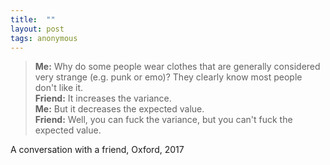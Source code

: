 ```yaml
---
title:  ""
layout: post
tags: anonymous
---
```


> **Me:** Why do some people wear clothes that are generally considered very strange (e.g. punk or emo)? They clearly know most people don't like it.  
> **Friend:** It increases the  variance.  
> **Me:** But it decreases the expected value.  
> **Friend:** Well, you can fuck the variance, but you can't fuck the expected value.  

A conversation with a friend, Oxford, 2017  